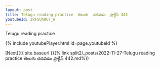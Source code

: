 ```yaml
---
layout: post
title: Telugu reading practice  తెలుగు  చదవడం  ప్రాక్టీస్ 443
youtubeId: zRF5Uh8U7_A
---
```

 
 
Telugu reading practice
 
 
 
 
 


{% include youtubePlayer.html id=page.youtubeId %}
 
[Next]({{ site.baseurl }}{% link  split2/_posts/2022-11-27-Telugu reading practice  తెలుగు  చదవడం  ప్రాక్టీస్ 442.md%})
 
